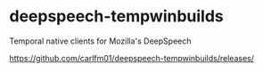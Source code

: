 # deepspeech-tempwinbuilds

Temporal native clients for Mozilla's DeepSpeech

 https://github.com/carlfm01/deepspeech-tempwinbuilds/releases/
